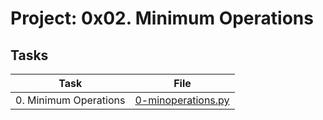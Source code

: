 # Project: 0x02. Minimum Operations

## Tasks

| Task | File |
| ---- | ---- |
| 0. Minimum Operations | [0-minoperations.py](./0-minoperations.py) |


